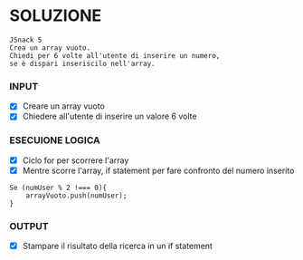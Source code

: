 # SOLUZIONE

```
JSnack 5
Crea un array vuoto.
Chiedi per 6 volte all'utente di inserire un numero,
se è dispari inseriscilo nell'array.

```

### INPUT

- [X] Creare un array vuoto
- [X] Chiedere all'utente di inserire un valore 6 volte

### ESECUIONE LOGICA

- [X] Ciclo for per scorrere l'array 
- [X] Mentre scorre l'array, if statement per fare confronto del numero inserito

```
Se (numUser % 2 !=== 0){
    arrayVuoto.push(numUser);
}
```

### OUTPUT

- [X] Stampare il risultato della ricerca in un if statement
